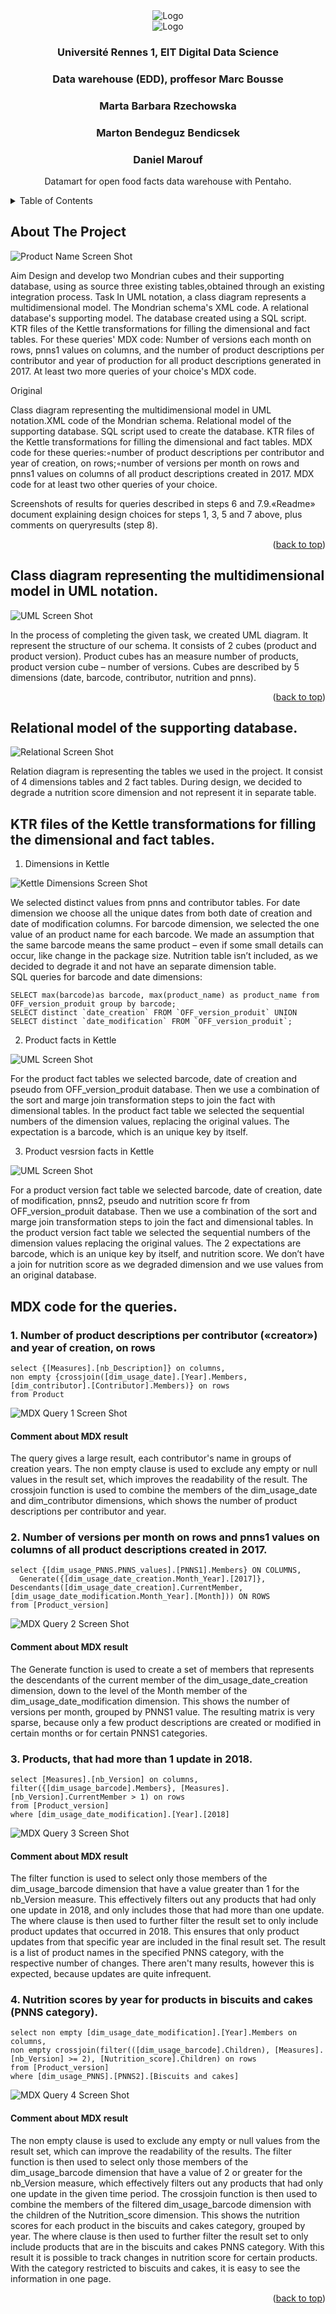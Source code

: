 <div align="center">
    <img src="images/unirennes1.png" alt="Logo">
    <br>
     <img src="images/istic1ren.png" alt="Logo">

  <h3 align="center">Université Rennes 1, EIT Digital Data Science </h3>
  <h3 align="center"> Data warehouse (EDD), proffesor Marc Bousse </h3>
  <h3 align="center">  Marta Barbara Rzechowska  </h3>
  <h3 align="center">  Marton Bendeguz Bendicsek  </h3>
  <h3 align="center">  Daniel Marouf  </h3>
  
  <p align="center">
    Datamart for open food facts data warehouse with Pentaho.
  </p>
</div>



<details>
  <summary>Table of Contents</summary>
  <ol>
    <li>
      <a href="#about-the-project">About The Project</a></li>
        <li><a href="#class-diagram-representing-the-multidimensional-model-in-uml-notation">Class diagram representing the multidimensional model in UML notation.</a></li>
    <li>
      <a href="#relational-model-of-the-supporting-database">Relational model of the supporting database.</a>
      </li>
      <li>
      <a href="#ktr-files-of-the-kettle-transformations-for-filling-the-dimensional-and-fact-tables">KTR files of the Kettle transformations for filling the dimensional and fact tables.</a>
      </li>
        <li><a href="#mdx-code-for-the-queries">MDX code for these queries.</a></li>
  </ol>
</details>


<!-- ABOUT THE PROJECT -->
## About The Project

![Product Name Screen Shot][product-screenshot]
                                  
Aim
Design and develop two Mondrian cubes and their supporting database, using as source three existing tables,obtained     through     an     existing integration process.
Task
In UML notation, a class diagram represents a multidimensional model. The Mondrian schema's XML code. A relational database's supporting model. The database created using a SQL script. KTR files of the Kettle transformations for filling the dimensional and fact tables. For these queries' MDX code: Number of versions each month on rows, pnns1 values on columns, and the number of product descriptions per contributor and year of production for all product descriptions generated in 2017. At least two more queries of your choice's MDX code.


Original

Class diagram representing the multidimensional model in UML notation.XML code of the Mondrian schema. Relational model of the supporting database. SQL script used to create the database. KTR files of the Kettle transformations for filling the dimensional and fact tables. MDX code for these queries:◦number of product descriptions per contributor  and year of creation, on rows;◦number of versions per month on rows and pnns1 values on columns of all product descriptions created in 2017. MDX code for at least two other queries of your choice.

Screenshots of results for queries described in steps 6 and 7.9.«Readme» document explaining design choices for steps 1, 3, 5 and 7 above, plus comments on queryresults (step 8).


<p align="right">(<a href="#about-the-project">back to top</a>)</p>



## Class diagram representing the multidimensional model in UML notation.

![UML Screen Shot](https://github.com/bendicsekb/openfoodfacts_datamart/blob/main/images/UML_OpenFoodFacts-UML.png)

In the process of completing the given task, we created UML diagram. It represent the structure of our schema. It consists of 2 cubes (product and product version). Product cubes has an measure number of products, product version cube – number of versions. Cubes are described by 5 dimensions (date, barcode, contributor, nutrition and pnns).


<p align="right">(<a href="#about-the-project">back to top</a>)</p>



<!-- GETTING STARTED -->
## Relational model of the supporting database.

![Relational Screen Shot][sql-screenshot]

Relation diagram is representing the tables we used in the project. It consist of 4 dimensions tables and 2 fact tables. During design, we decided to degrade a nutrition score dimension and not represent it in separate table.


## KTR files of the Kettle transformations for filling the dimensional and fact tables.

1. Dimensions in Kettle

![Kettle Dimensions Screen Shot](https://github.com/bendicsekb/openfoodfacts_datamart/blob/main/images/dimensions_kettle.png)

We selected distinct values from pnns and contributor tables. For date dimension we choose all the unique dates from both date of creation and date of modification columns. For barcode dimension, we selected the one value of an product name for each barcode. We made an assumption that the same barcode means the same product – even if some small details can occur, like change in the package size. Nutrition table isn’t included, as we decided to degrade it and not have an separate dimension table. <br />
SQL queries for barcode and date dimensions:
```
SELECT max(barcode)as barcode, max(product_name) as product_name from OFF_version_produit group by barcode;
SELECT distinct `date_creation` FROM `OFF_version_produit` UNION SELECT distinct `date_modification` FROM `OFF_version_produit`;
```

2. Product facts in Kettle

![UML Screen Shot](https://github.com/bendicsekb/openfoodfacts_datamart/blob/main/images/product_facts_kettle.png)

For the product fact tables we selected barcode, date of creation and pseudo from OFF_version_produit database. Then we use a combination of the sort and marge join transformation steps to join the fact with dimensional tables. In the product fact table we selected the sequential numbers of the dimension values, replacing the original values. The expectation is a barcode, which is an unique key by itself. 

3. Product vesrsion facts in Kettle

![UML Screen Shot](https://github.com/bendicsekb/openfoodfacts_datamart/blob/main/images/product_version_facts_kettle.png)

For a product version fact table we selected barcode, date of creation, date of modification, pnns2, pseudo and nutrition score fr from OFF_version_produit database. Then we use a combination of the sort and marge join transformation steps to join the fact and dimensional tables. In the product version fact table we selected the sequential numbers of the dimension values replacing the original values. The 2 expectations are barcode, which is an unique key by itself, and nutrition score. We don’t have a join for nutrition score as we degraded dimension and we use values from an original database. 

## MDX code for the queries.

### 1. Number of product descriptions per contributor («creator») and year of creation, on rows
```
select {[Measures].[nb_Description]} on columns,
non empty {crossjoin([dim_usage_date].[Year].Members, [dim_contributor].[Contributor].Members)} on rows
from Product
```
![MDX Query 1 Screen Shot](https://github.com/bendicsekb/openfoodfacts_datamart/blob/main/images/product_descriptions_per_contributor.png)

#### Comment about MDX result
The query gives a large result, each contributor's name in groups of creation years. The non empty clause is used to exclude any empty or null values in the result set, which improves the readability of the result. The crossjoin function is used to combine the members of the dim_usage_date and dim_contributor dimensions, which shows the number of product descriptions per contributor and year.

### 2. Number of versions per month on rows and pnns1 values on columns of all product descriptions created in 2017.
```
select {[dim_usage_PNNS.PNNS_values].[PNNS1].Members} ON COLUMNS,
  Generate({[dim_usage_date_creation.Month_Year].[2017]}, Descendants([dim_usage_date_creation].CurrentMember, [dim_usage_date_modification.Month_Year].[Month])) ON ROWS
from [Product_version]
```
![MDX Query 2 Screen Shot](https://github.com/bendicsekb/openfoodfacts_datamart/blob/main/images/versions_per_month_of_all_descriptions.png)

#### Comment about MDX result

The Generate function is used to create a set of members that represents the descendants of the current member of the dim_usage_date_creation dimension, down to the level of the Month member of the dim_usage_date_modification dimension. This shows the number of versions per month, grouped by PNNS1 value. The resulting matrix is very sparse, because only a few product descriptions are created or modified in certain months or for certain PNNS1 categories.

### 3. Products, that had more than 1 update in 2018.
```
select [Measures].[nb_Version] on columns,
filter({[dim_usage_barcode].Members}, [Measures].[nb_Version].CurrentMember > 1) on rows
from [Product_version]
where [dim_usage_date_modification].[Year].[2018]
```
![MDX Query 3 Screen Shot](https://github.com/bendicsekb/openfoodfacts_datamart/blob/main/images/products_more_than_one_update.png)

#### Comment about MDX result

The filter function is used to select only those members of the dim_usage_barcode dimension that have a value greater than 1 for the nb_Version measure. This effectively filters out any products that had only one update in 2018, and only includes those that had more than one update.
The where clause is then used to further filter the result set to only include product updates that occurred in 2018. This ensures that only product updates from that specific year are included in the final result set. The result is a list of product names in the specified PNNS category, with the respective number of changes. There aren't many results, however this is expected, because updates are quite infrequent.


### 4. Nutrition scores by year for products in biscuits and cakes (PNNS category).
```
select non empty [dim_usage_date_modification].[Year].Members on columns,
non empty crossjoin(filter(([dim_usage_barcode].Children), [Measures].[nb_Version] >= 2), [Nutrition_score].Children) on rows
from [Product_version]
where [dim_usage_PNNS].[PNNS2].[Biscuits and cakes]
```
![MDX Query 4 Screen Shot](https://github.com/bendicsekb/openfoodfacts_datamart/blob/main/images/nutrition_score_by_year_cakes.png)

#### Comment about MDX result
                                       
The non empty clause is used to exclude any empty or null values from the result set, which can improve the readability of the results. The filter function is then used to select only those members of the dim_usage_barcode dimension that have a value of 2 or greater for the nb_Version measure, which effectively filters out any products that had only one update in the given time period.
The crossjoin function is then used to combine the members of the filtered dim_usage_barcode dimension with the children of the Nutrition_score dimension. This shows the nutrition scores for each product in the biscuits and cakes category, grouped by year. The where clause is then used to further filter the result set to only include products that are in the biscuits and cakes PNNS category. With this result it is possible to track changes in nutrition score for certain products. With the category restricted to biscuits and cakes, it is easy to see the information in one page. 


<p align="right">(<a href="#about-the-project">back to top</a>)</p>

[product-screenshot]: images/screenshot.png
[sql-screenshot]: images/MySQL_Relational.png

